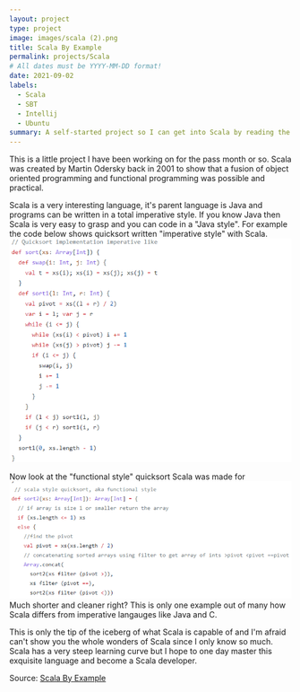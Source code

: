 ```yaml
---
layout: project
type: project
image: images/scala (2).png
title: Scala By Example
permalink: projects/Scala
# All dates must be YYYY-MM-DD format!
date: 2021-09-02
labels:
  - Scala
  - SBT
  - Intellij
  - Ubuntu
summary: A self-started project so I can get into Scala by reading the book Scala By Example.
---
```


This is a little project I have been working on for the pass month or so. Scala was created by Martin Odersky back in 2001 to show that a fusion of object oriented programming and functional programming was possible and practical. 

Scala is a very interesting language, it's parent language is Java and programs can be written in a total imperative style. If you know Java then Scala is very easy to grasp and you can code in a "Java style". For example the code below shows quicksort written "imperative style" with Scala. 
<img class="centered" src="../images/imperative.png">

Now look at the "functional style" quicksort Scala was made for
<img class="centered" src="../images/ScalaStyle.png">
Much shorter and cleaner right? This is only one example out of many how Scala differs from imperative langauges like Java and C.

This is only the tip of the iceberg of what Scala is capable of and I'm afraid can't show you the whole wonders of Scala since I only know so much. Scala has a very steep learning curve but I hope to one day master this exquisite language and become a Scala developer.

Source: <a href="https://github.com/Jonathan-Ma/Scala-By-Example.git"><i class="large github icon"></i>Scala By Example</a>
